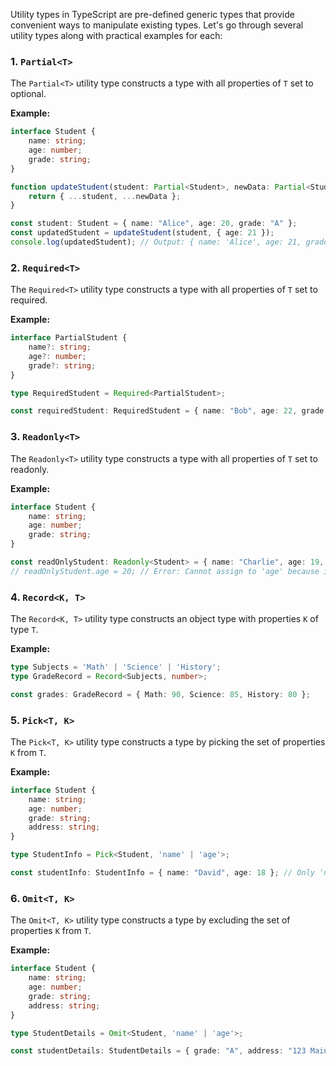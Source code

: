 Utility types in TypeScript are pre-defined generic types that provide convenient ways to manipulate existing types. Let's go through several utility types along with practical examples for each:

### 1. `Partial<T>`
The `Partial<T>` utility type constructs a type with all properties of `T` set to optional.

**Example:**
```typescript
interface Student {
    name: string;
    age: number;
    grade: string;
}

function updateStudent(student: Partial<Student>, newData: Partial<Student>): Student {
    return { ...student, ...newData };
}

const student: Student = { name: "Alice", age: 20, grade: "A" };
const updatedStudent = updateStudent(student, { age: 21 });
console.log(updatedStudent); // Output: { name: 'Alice', age: 21, grade: 'A' }
```

### 2. `Required<T>`
The `Required<T>` utility type constructs a type with all properties of `T` set to required.

**Example:**
```typescript
interface PartialStudent {
    name?: string;
    age?: number;
    grade?: string;
}

type RequiredStudent = Required<PartialStudent>;

const requiredStudent: RequiredStudent = { name: "Bob", age: 22, grade: "B" }; // All properties are required
```

### 3. `Readonly<T>`
The `Readonly<T>` utility type constructs a type with all properties of `T` set to readonly.

**Example:**
```typescript
interface Student {
    name: string;
    age: number;
    grade: string;
}

const readOnlyStudent: Readonly<Student> = { name: "Charlie", age: 19, grade: "C" };
// readOnlyStudent.age = 20; // Error: Cannot assign to 'age' because it is a read-only property.
```

### 4. `Record<K, T>`
The `Record<K, T>` utility type constructs an object type with properties `K` of type `T`.

**Example:**
```typescript
type Subjects = 'Math' | 'Science' | 'History';
type GradeRecord = Record<Subjects, number>;

const grades: GradeRecord = { Math: 90, Science: 85, History: 80 };
```

### 5. `Pick<T, K>`
The `Pick<T, K>` utility type constructs a type by picking the set of properties `K` from `T`.

**Example:**
```typescript
interface Student {
    name: string;
    age: number;
    grade: string;
    address: string;
}

type StudentInfo = Pick<Student, 'name' | 'age'>;

const studentInfo: StudentInfo = { name: "David", age: 18 }; // Only 'name' and 'age' properties are picked
```

### 6. `Omit<T, K>`
The `Omit<T, K>` utility type constructs a type by excluding the set of properties `K` from `T`.

**Example:**
```typescript
interface Student {
    name: string;
    age: number;
    grade: string;
    address: string;
}

type StudentDetails = Omit<Student, 'name' | 'age'>;

const studentDetails: StudentDetails = { grade: "A", address: "123 Main St" }; // Excludes 'name' and 'age' properties
```